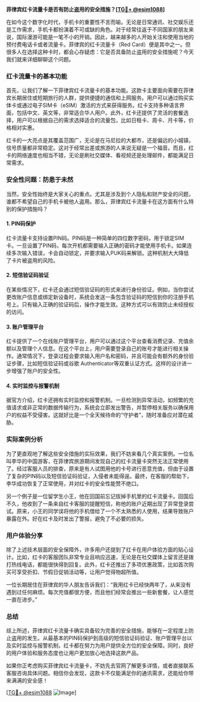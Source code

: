 **菲律宾红卡流量卡是否有防止盗用的安全措施？[[TG💪+ @esim1088](https://t.me/s/esim1088)]**

在如今这个数字化时代，手机卡的重要性不言而喻。无论是日常通讯、社交娱乐还是工作需求，手机卡都扮演着不可或缺的角色。对于经常往返于不同国家的朋友来说，国际漫游可能是一笔不小的开销。因此，越来越多的人开始关注和使用当地的预付费电话卡或者流量卡。菲律宾的红卡流量卡（Red Card）便是其中之一。但很多人在选择这种卡时，都会心存疑虑：它是否具备防止盗用的安全措施呢？今天我们就来详细聊聊这个问题。

### 红卡流量卡的基本功能

首先，让我们了解一下菲律宾红卡流量卡的基本功能。这款卡主要面向需要在菲律宾长期居住或短期旅行的人群，提供便捷的通信和上网服务。用户可以通过购买实体卡或通过电子SIM卡（eSIM）激活的方式来获得服务。红卡支持多种语言界面，包括中文、英文等，非常适合华人用户。此外，红卡还提供了灵活的套餐选择，用户可以根据自己的需求选择适合的流量包，比如日租卡、周卡、月卡等，价格相对实惠。

红卡的一大亮点是其覆盖范围广，无论是在马尼拉的大都市，还是偏远的小城镇，信号质量都非常稳定。这对于经常出差或旅游的人来说无疑是一个福音。而且，红卡的网络速度也相当不错，无论是刷社交媒体、看视频还是处理邮件，都能满足日常需求。

### 安全性问题：防患于未然

当然，安全性始终是大家关心的重点。尤其是涉及到个人隐私和财产安全的问题，谁都不希望自己的手机卡被他人盗用。那么，菲律宾红卡流量卡在这方面有什么特别的保护措施吗？

#### 1. **PIN码保护**
红卡流量卡支持设置PIN码。PIN码是一种简单的四位数字密码，用于锁定SIM卡。一旦设置了PIN码，每次开机都需要输入正确的密码才能使用手机卡。如果连续多次输入错误，卡会自动锁定，并要求输入PUK码来解锁。这种机制大大降低了卡片被盗用的风险。

#### 2. **短信验证码验证**
在某些情况下，红卡还会通过短信验证码的形式来进行身份验证。例如，当你尝试更改账户信息或绑定新设备时，系统会发送一条包含验证码的短信到你的注册手机号上。只有输入正确的验证码后，操作才能生效。这种方式可以有效防止未经授权的访问。

#### 3. **账户管理平台**
红卡提供了一个在线账户管理平台，用户可以通过这个平台查看消费记录、充值余额以及管理个人信息。在这个平台上，用户需要登录自己的账号才能进行相关操作。通常情况下，登录过程会要求输入用户名和密码，并且可能会有额外的身份验证步骤，比如短信验证码或谷歌 Authenticator等双重认证方式。这样的设计进一步增强了账户的安全性。

#### 4. **实时监控与报警机制**
据官方介绍，红卡还拥有实时监控和报警机制。一旦检测到异常活动，如频繁的充值请求或非正常的数据传输行为，系统会立即发出警告，并暂停相关服务以确保用户的权益不受侵害。这就好比是一个全天候待命的“守护者”，随时准备应对潜在威胁。

### 实际案例分析

为了更直观地了解这些安全措施的实际效果，我们不妨来看几个真实案例。一位名叫李华的中国游客，在菲律宾旅游期间发现自己的红卡流量卡突然无法正常使用了。经过客服人员的排查，原来是有人试图用他的卡号进行恶意充值，但由于设置了复杂的PIN码以及短信验证码验证，入侵者未能得逞。最终，在客服的帮助下，李华成功恢复了正常使用，并对红卡的安全性能赞不绝口。

另一个例子是一位留学生小王，他在回国前忘记拔掉手机里的红卡流量卡。回国后不久，他收到了一条来自红卡客服的提醒短信，称他的账户近期出现了异常登录尝试。原来，小王的同学误将他的手机借给了一个不太熟悉的人使用，结果导致账户暴露在外。好在红卡及时发出了警报，避免了不必要的损失。

### 用户体验分享

除了上述技术层面的安全保障外，许多用户还提到了红卡在用户体验方面的贴心设计。比如，红卡的客服团队非常专业且响应迅速，无论是在社交媒体上留言还是拨打热线电话，都能很快得到回复。此外，红卡还推出了多项优惠政策，比如首次购买可享受折扣、节假日促销活动等，让用户觉得物超所值。

一位长期居住在菲律宾的华人朋友告诉我们：“我用红卡已经快两年了，从来没有遇到过任何麻烦。每次充值都很方便，而且他们经常会推出一些新套餐，让人感觉一直在进步。”

### 总结

综上所述，菲律宾红卡流量卡确实具备较为完善的安全措施，能够在一定程度上防止盗用的发生。从最基本的PIN码保护到高级的短信验证码验证、账户管理平台以及实时监控与报警机制，红卡都在努力为用户提供全方位的安全保障。同时，良好的用户体验和服务态度也让用户更加放心地选择这款产品。

如果你正考虑购买菲律宾红卡流量卡，不妨先去官网了解更多详情，或者直接联系客服咨询具体问题。相信你会发现，这款卡不仅能满足你的通讯需求，还能给你带来满满的安全感！

[[TG💪+ @esim1088](https://t.me/s/esim1088) ![Image](https://i.postimg.cc/4NQfJmqS/Snipaste-2025-05-13-00-14-12.png)]